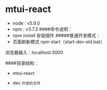# mtui-react

- node : v5.9.0
- npm : v3.7.3
####命令说明：
- npm install 安装插件 
#####普通开发模式：
- 页面刷新模式 npm start（start-dev-old.bat） 

浏览器输入：localhost:3000

####目录结构：
- mtui-react
 + dev `开发的文件`
